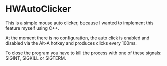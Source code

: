 HWAutoClicker
=============

This is a simple mouse auto clicker, because I wanted to implement this feature myself using C++.

At the moment there is no configuration, the auto click is enabled and disabled via the Alt-A hotkey and produces clicks
every 100ms.

To close the program you have to kill the process with one of these signals: SIGINT, SIGKILL or SIGTERM.
